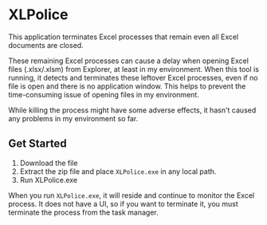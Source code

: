 # XLPolice

This application terminates Excel processes that remain even all Excel documents are closed.

These remaining Excel processes can cause a delay when opening Excel files (.xlsx/.xlsm) from Explorer, at least in my environment. When this tool is running, it detects and terminates these leftover Excel processes, even if no file is open and there is no application window. This helps to prevent the time-consuming issue of opening files in my environment.

While killing the process might have some adverse effects, it hasn't caused any problems in my environment so far.

## Get Started

1. Download the file
1. Extract the zip file and place `XLPolice.exe` in any local path.
1. Run XLPolice.exe

When you run `XLPolice.exe`, it will reside and continue to monitor the Excel process. 
It does not have a UI, so if you want to terminate it, you must terminate the process from the task manager.





